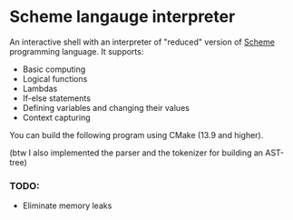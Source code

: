 # Scheme langauge interpreter

An interactive shell with an interpreter of "reduced" version of [Scheme](https://scheme.com/tspl4/) programming language. It supports:

* Basic computing
* Logical functions
* Lambdas
* If-else statements
* Defining variables and changing their values
* Context capturing

You can build the following program using CMake (13.9 and higher).

(btw I also implemented the parser and the tokenizer for building an AST-tree)

### TODO:

- Eliminate memory leaks
